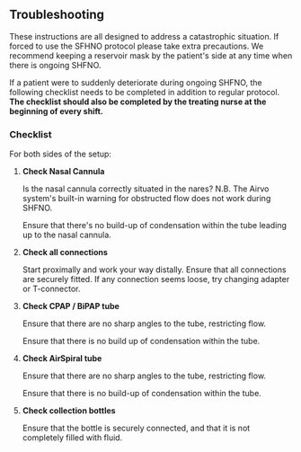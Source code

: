 ## Troubleshooting

These instructions are all designed to address a catastrophic situation. If forced to use the SFHNO protocol please take extra precautions. We recommend keeping a reservoir mask by the patient's side at any time when there is ongoing SHFNO.

If a patient were to suddenly deteriorate during ongoing SHFNO, the following checklist needs to be completed in addition to regular protocol. **The checklist should also be completed by the treating nurse at the beginning of every shift.**

### Checklist

For both sides of the setup:

1. **Check Nasal Cannula**

   Is the nasal cannula correctly situated in the nares? N.B. The Airvo system's built-in warning for obstructed flow does not work during SHFNO.

   Ensure that there's no build-up of condensation within the tube leading up to the nasal cannula.

1. **Check all connections**

   Start proximally and work your way distally. Ensure that all connections are securely fitted. If any connection seems loose, try changing adapter or T-connector.

1. **Check CPAP / BiPAP tube**

   Ensure that there are no sharp angles to the tube, restricting flow.

   Ensure that there is no build up of condensation within the tube.

1. **Check AirSpiral tube**

   Ensure that there are no sharp angles to the tube, restricting flow.

   Ensure that there is no build-up of condensation within the tube.

1. **Check collection bottles**

   Ensure that the bottle is securely connected, and that it is not completely filled with fluid.
